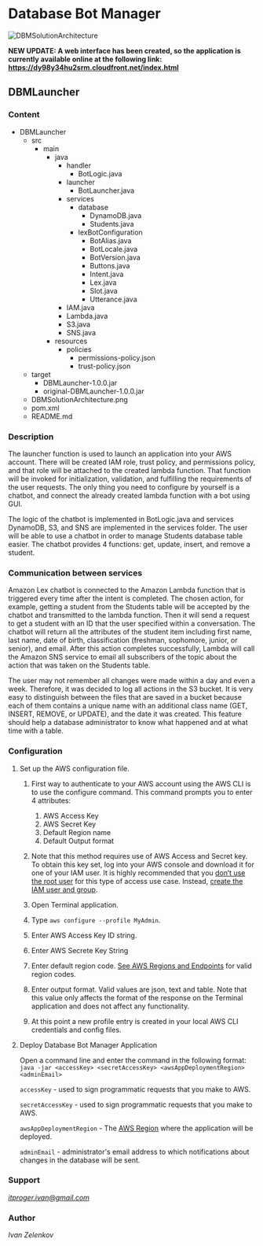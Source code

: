 # Database Bot Manager

![DBMSolutionArchitecture](https://user-images.githubusercontent.com/64171964/208028293-644c8275-3cc7-464c-9b5d-fa73e5d95e6b.png)

**NEW UPDATE: A web interface has been created, so the application is currently available online at the following link: https://dy98y34hu2srm.cloudfront.net/index.html**

## DBMLauncher

### Content
- DBMLauncher
   - src
      - main
         - java
            - handler
               - BotLogic.java
            - launcher
                - BotLauncher.java
            - services
                - database
                    - DynamoDB.java
                    - Students.java
                - lexBotConfiguration
                    - BotAlias.java
                    - BotLocale.java
                    - BotVersion.java
                    - Buttons.java
                    - Intent.java
                    - Lex.java
                    - Slot.java
                    - Utterance.java
            - IAM.java
            - Lambda.java
            - S3.java
            - SNS.java
         - resources
            - policies
               - permissions-policy.json
               - trust-policy.json
   - target
      - DBMLauncher-1.0.0.jar
      - original-DBMLauncher-1.0.0.jar
   - DBMSolutionArchitecture.png
   - pom.xml
   - README.md

### Description
The launcher function is used to launch an application into your AWS account.
There will be created IAM role, trust policy, and permissions policy, and that role
will be attached to the created lambda function. That function will be invoked for initialization,
validation, and fulfilling the requirements of the user requests. The only thing you need to configure
by yourself is a chatbot, and connect the already created lambda function with a bot using GUI.

The logic of the chatbot is implemented in BotLogic.java and services DynamoDB, S3, and SNS are implemented in the services folder.
The user will be able to use a chatbot in order to manage Students database table easier. The chatbot provides 4 functions:
get, update, insert, and remove a student.

### Communication between services
Amazon Lex chatbot is connected to the Amazon Lambda function that is triggered every time after the intent is completed.
The chosen action, for example, getting a student from the Students table will be accepted by the chatbot and transmitted
to the lambda function. Then it will send a request to get a student with an ID that the user specified within a conversation.
The chatbot will return all the attributes of the student item including first name, last name, date of birth, classification
(freshman, sophomore, junior, or senior), and email. After this action completes successfully, Lambda will call the Amazon SNS
service to email all subscribers of the topic about the action that was taken on the Students table.

The user may not remember all changes were made within a day and even a week. Therefore, it was decided to log all
actions in the S3 bucket. It is very easy to distinguish between the files that are saved in a bucket because each of them
contains a unique name with an additional class name (GET, INSERT, REMOVE, or UPDATE), and the date it was created.
This feature should help a database administrator to know what happened and at what time with a table.

### Configuration
1. Set up the AWS configuration file.
    1. First way to authenticate to your AWS account using the AWS CLI is to use the configure command.
       This command prompts you to enter 4 attributes:
        1. AWS Access Key
        2. AWS Secret Key
        3. Default Region name
        4. Default Output format

    2. Note that this method requires use of AWS Access and Secret key.  
       To obtain this key set, log into your AWS console and download it for one of your IAM user.
       It is highly recommended that you [don’t use the root user](https://docs.aws.amazon.com/IAM/latest/UserGuide/best-practices.html#lock-away-credentials) for this type of access use case.
       Instead, [create the IAM user and group](https://docs.aws.amazon.com/IAM/latest/UserGuide/getting-started_create-admin-group.html).

    3. Open Terminal application.
    4. Type ```aws configure --profile MyAdmin```.
    5. Enter AWS Access Key ID string.
    6. Enter AWS Secrete Key String
    7. Enter default region code. [See AWS Regions and Endpoints](https://docs.aws.amazon.com/general/latest/gr/rande.html) for valid region codes.
    8. Enter output format.  Valid values are json, text and table.  Note that this value only affects the format of the response on the Terminal application and does not affect any functionality.
    9. At this point a new profile entry is created in your local AWS CLI credentials and config files.

2. Deploy Database Bot Manager Application
   
   Open a command line and enter the command in the following format:
    ```java -jar <accessKey> <secretAccessKey> <awsAppDeploymentRegion> <adminEmail>```

    ```accessKey``` - used to sign programmatic requests that you make to AWS.

    ```secretAccessKey``` - used to sign programmatic requests that you make to AWS.

    ```awsAppDeploymentRegion``` - The [AWS Region](https://docs.aws.amazon.com/AmazonRDS/latest/UserGuide/Concepts.RegionsAndAvailabilityZones.html) where the application will be deployed.

    ```adminEmail``` - administrator's email address to which notifications about changes in the database will be sent.

### Support
*itproger.ivan@gmail.com*

### Author
*Ivan Zelenkov*
